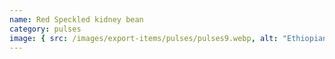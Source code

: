 ```yaml
---
name: Red Speckled kidney bean
category: pulses
image: { src: /images/export-items/pulses/pulses9.webp, alt: "Ethiopian pulses" }
---
```

